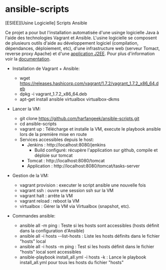 # ansible-scripts
[ESIEE][Usine Logicielle] Scripts Ansible

Ce projet a pour but l'installation automatisée d'une usinge logicielle Java à l'aide des technologies Vagrant et Ansible. L'usine logicielle se composent de plusieurs outils d'aide au développement logiciel (compilation, dépendances, déploiement, etc), d'une infrastructure web (serveur Tomact, reverse proxy Apache) et d'une [application J2EE](https://github.com/harfangeek/api-tasks-java-ee).
Pour plus d'information voir la [documentation](https://github.com/harfangeek/ansible-scripts/blob/master/documentation.pdf).

- Installation de Vagrant + Ansible:
  - wget https://releases.hashicorp.com/vagrant/1.7.2/vagrant_1.7.2_x86_64.deb
  - dpkg -i vagrant_1.7.2_x86_64.deb
  - apt-get install ansible virtualbox virtualbox-dkms

- Lancer la VM:
  - git clone https://github.com/harfangeek/ansible-scripts.git
  - cd ansible-scripts
  - vagrant up : Télécharge et installe la VM, execute le playbook ansible lors de la première mise en route
  - Services accessibles depuis le host:
    - Jenkins : http://localhost:8080/jenkins
      - Build configuré: récupère l'application sur github, compile et déploie sur tomcat
    - Tomcat : http://localhost:8080/tomcat
    - Application : http://localhost:8080/tomcat/tasks-server

- Gestion de la VM:
  - vagrant provision : executer le script ansible une nouvelle fois
  - vagrant ssh : ouvre une session ssh sur la VM
  - vagrant halt : arrête la VM
  - vagrant reload : reboot la VM
  - virtualbox : Gérer la VM via Virtualbox (snapshot, etc).
  
- Commandes ansible:
  - ansible all -m ping : Teste si les hosts sont accessibles (hosts définit dans la configuration d'Ansible)
  - ansible all -i hosts --list-hosts : Liste les hosts définits dans le fichier "hosts" local
  - ansible all -i hosts -m ping : Test si les hosts définit dans le fichier "hosts" local sont accessibles
  - ansible-playbook install_all.yml -i hosts -k : Lance le playbook install_all.yml pour tous les hosts du fichier "hosts"
  

